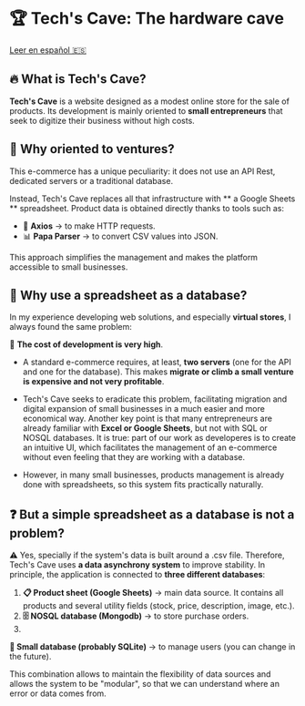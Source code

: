 # 🏆 Tech's Cave: The hardware cave 

[Leer en español 🇪🇸](README.md)

## 🔥 What is Tech's Cave?  

**Tech's Cave** is a website designed as a modest online store for the sale of products. Its development is mainly oriented to **small entrepreneurs** that seek to digitize their business without high costs.

## 🎯 Why oriented to ventures?  

This e-commerce has a unique peculiarity: it does not use an API Rest, dedicated servers or a traditional database.  

Instead, Tech's Cave replaces all that infrastructure with ** a Google Sheets ** spreadsheet.
Product data is obtained directly thanks to tools such as:  

- 🚀 **Axios** → to make HTTP requests.  
- 📊 **Papa Parser** → to convert CSV values ​​into JSON.  

This approach simplifies the management and makes the platform accessible to small businesses.
## 📌 Why use a spreadsheet as a database?  

In my experience developing web solutions, and especially **virtual stores**, I always found the same problem:  

💸 **The cost of development is very high**. 

- A standard e-commerce requires, at least,
**two servers** (one for the API and one for the database). This makes **migrate or climb a small venture is expensive and not very profitable**.  

- Tech's Cave seeks to eradicate this problem, facilitating migration and digital expansion of small businesses in a much easier and more economical way.
Another key point is that many entrepreneurs are already familiar with **Excel or Google Sheets**, but not with SQL or NOSQL databases. It is true: part of our work as developeres is to create an intuitive UI, which facilitates the management of an e-commerce without even feeling that they are working with a database.   

- However, in many small businesses, products management is already done with spreadsheets, so this system fits practically naturally.  

## ❓ But a simple spreadsheet as a database is not a problem?  

⚠️ Yes, specially if the system's data is built around a .csv file. Therefore, Tech's Cave uses **a data asynchrony system** to improve stability.
In principle, the application is connected to **three different databases**:  

1. **📋 Product sheet (Google Sheets)** → main data source. It contains all products and several utility fields (stock, price, description, image, etc.).  
2. **🗄️ NOSQL database (Mongodb)** → to store purchase orders.  
3.
**🔐 Small database (probably SQLite)** → to manage users (you can change in the future).  

This combination allows to maintain the flexibility of data sources and allows the system to be "modular", so that we can understand where an error or data comes from.
